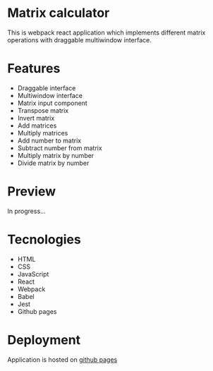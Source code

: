 # Matrix calculator

This is webpack react application which implements different matrix operations with draggable multiwindow interface.

# Features

<ul>
    <li>Draggable interface</li>
    <li>Multiwindow interface</li>
    <li>Matrix input component</li>
    <li>Transpose matrix</li>
    <li>Invert matrix</li>
    <li>Add matrices</li>
    <li>Multiply matrices</li>
    <li>Add number to matrix</li>
    <li>Subtract number from matrix</li>
    <li>Multiply matrix by number</li>
    <li>Divide matrix by number</li>
</ul>

# Preview

In progress...

# Tecnologies

<ul>
    <li>HTML</li>
    <li>CSS</li>
    <li>JavaScript</li>
    <li>React</li>
    <li>Webpack</li>
    <li>Babel</li>
    <li>Jest</li>
    <li>Github pages</li>
</ul>

# Deployment

Application is hosted on [github pages](https://desimas.github.io/matrix-calc/)